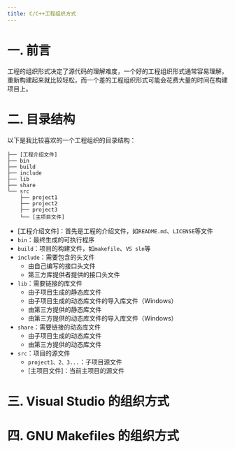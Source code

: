 ```yaml
---
title: C/C++工程组织方式
---
```


# 一. 前言

工程的组织形式决定了源代码的理解难度，一个好的工程组织形式通常容易理解，重新构建起来就比较轻松，而一个差的工程组织形式可能会花费大量的时间在构建项目上。



# 二. 目录结构

以下是我比较喜欢的一个工程组织的目录结构：

```
├── [工程介绍文件]
├── bin
├── build
├── include
├── lib
├── share
└── src
    ├── project1
    ├── project2
    ├── project3
    └── [主项目文件]
```

- [工程介绍文件]：首先是工程的介绍文件，如`README.md`、`LICENSE`等文件
- `bin`：最终生成的可执行程序
- `build`：项目的构建文件，如`makefile`、`VS sln`等
- `include`：需要包含的头文件
  - 由自己编写的接口头文件
  - 第三方库提供者提供的接口头文件
- `lib`：需要链接的库文件
  - 由子项目生成的静态库文件
  - 由子项目生成的动态库文件的导入库文件（Windows）
  - 由第三方提供的静态库文件
  - 由第三方提供的动态库文件的导入库文件（Windows）
- `share`：需要链接的动态库文件
  - 由子项目生成的动态库文件
  - 由第三方提供的动态库文件
- `src`：项目的源文件
  - `project1、2、3...`：子项目源文件
  - [主项目文件]：当前主项目的源文件



# 三. Visual Studio 的组织方式

# 四. GNU Makefiles 的组织方式

